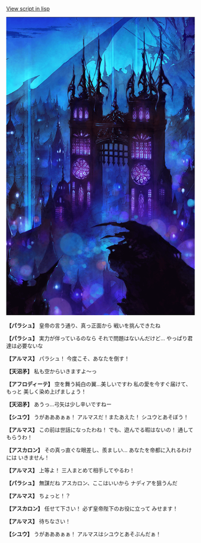 [View script in lisp](../scripts/100604023.txt)

![300_devil_night02.png](../images/backgrounds/300_devil_night02.png)

**【パラシュ】**
皇帝の言う通り、真っ正面から
戦いを挑んできたね

**【パラシュ】**
実力が伴っているのなら
それで問題はないんだけど…
やっぱり君達は必要ないな

**【アルマス】**
パラシュ！
今度こそ、あなたを倒す！

**【天沼矛】**
私も空からいきますよ～っ

**【アフロディーテ】**
空を舞う純白の翼…美しいですわ
私の愛を今すぐ届けて、もっと
美しく染め上げましょう！

**【天沼矛】**
あうっ…弓矢は少し辛いですねー

**【シユウ】**
うがあああぁぁ！
アルマスだ！またあえた！
シユウとあそぼう！

**【アルマス】**
この前は世話になったわね！
でも、遊んでる暇はないの！
通してもらうわ！

**【アスカロン】**
その真っ直ぐな眼差し、羨ましい…
あなたを帝都に入れるわけには
いきません！

**【アルマス】**
上等よ！
三人まとめて相手してやるわ！

**【パラシュ】**
無謀だね
アスカロン、ここはいいから
ナディアを狙うんだ

**【アルマス】**
ちょっと！？

**【アスカロン】**
任せて下さい！
必ず皇帝陛下のお役に立って
みせます！

**【アルマス】**
待ちなさい！

**【シユウ】**
うがあああぁぁ！
アルマスはシユウとあそぶんだぁ！
